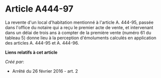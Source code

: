 # Article A444-97

La revente d'un local d'habitation mentionné à l'article A. 444-95, passée dans l'office du notaire qui a reçu le premier
acte de vente, et intervenant dans un délai de trois ans à compter de la première vente (numéro 61 du tableau 5) donne lieu à
la perception d'émoluments calculés en application des articles A. 444-95 et A. 444-96.

**Liens relatifs à cet article**

_Créé par_:

  - Arrêté du 26 février 2016 - art. 2
